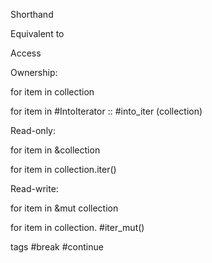 Shorthand

Equivalent to

Access

Ownership:

for item in collection

for item in #IntoIterator :: #into_iter (collection)


Read-only:

for item in &collection

for item in collection.iter()



Read-write:

for item in &mut collection

for item in collection. #iter_mut()



tags #break #continue

